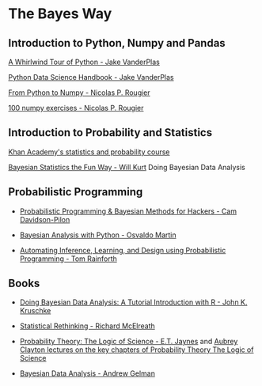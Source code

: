 # The Bayes Way

## Introduction to Python, Numpy and Pandas

[A Whirlwind Tour of Python - Jake VanderPlas](https://github.com/jakevdp/WhirlwindTourOfPython)

[Python Data Science Handbook - Jake VanderPlas](https://jakevdp.github.io/PythonDataScienceHandbook/)

[From Python to Numpy - Nicolas P. Rougier](http://www.labri.fr/perso/nrougier/from-python-to-numpy/)

[100 numpy exercises - Nicolas P. Rougier](https://github.com/rougier/numpy-100/blob/master/100_Numpy_exercises.md)

## Introduction to Probability and Statistics
[Khan Academy's statistics and probability course](https://www.khanacademy.org/math/statistics-probability)

[Bayesian Statistics the Fun Way - Will Kurt](https://nostarch.com/learnbayes)
Doing Bayesian Data Analysis

## Probabilistic Programming
- [Probabilistic Programming & Bayesian Methods for Hackers - Cam Davidson-Pilon](https://camdavidsonpilon.github.io/Probabilistic-Programming-and-Bayesian-Methods-for-Hackers/)

- [Bayesian Analysis with Python - Osvaldo Martin](https://www.packtpub.com/big-data-and-business-intelligence/bayesian-analysis-python-second-edition)

- [Automating Inference, Learning, and Design using Probabilistic Programming - Tom Rainforth](http://www.robots.ox.ac.uk/~twgr/assets/pdf/rainforth2017thesis.pdf)

## Books

- [Doing Bayesian Data Analysis: A Tutorial Introduction with R - John K. Kruschke](https://www.goodreads.com/book/show/9003187-doing-bayesian-data-analysis)

- [Statistical Rethinking - Richard McElreath](https://xcelab.net/rm/statistical-rethinking/)

- [Probability Theory: The Logic of Science - E.T. Jaynes](https://www.goodreads.com/book/show/151848.Probability_Theory) and [Aubrey Clayton lectures on the key chapters of Probability Theory The Logic of Science](https://www.youtube.com/playlist?list=PL9v9IXDsJkktefQzX39wC2YG07vw7DsQ_)

- [Bayesian Data Analysis - Andrew Gelman](http://www.stat.columbia.edu/~gelman/book/)
